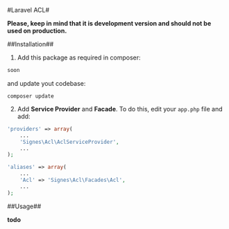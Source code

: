 #Laravel ACL#

**Please, keep in mind that it is development version and should not be used on production.**

##Installation##

1. Add this package as required in composer:

```php
soon
```

and update yout codebase:
```
composer update
```

2. Add **Service Provider** and **Facade**. To do this, edit your `app.php` file and add:

```php
'providers' => array(
	...
	'Signes\Acl\AclServiceProvider',
	...
);
```
```php
'aliases' => array(
	...
	'Acl' => 'Signes\Acl\Facades\Acl',
	...
);
```

##Usage##

**todo**